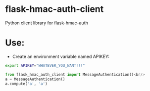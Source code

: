 # flask-hmac-auth-client
Python client library for flask-hmac-auth

# Use:
- Create an environment variable named APIKEY:

```bash
export APIKEY="WHATEVER_YOU_WANT!!!"
```
```python
from flask_hmac_auth_client import MessageAuthentication()<br/>
a = MessageAuthentication()
a.compute('a', 'a')
```
